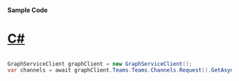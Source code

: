 #### Sample Code
# [C#](#tab/Csharp)

```C#

GraphServiceClient graphClient = new GraphServiceClient();
var channels = await graphClient.Teams.Teams.Channels.Request().GetAsync();

```